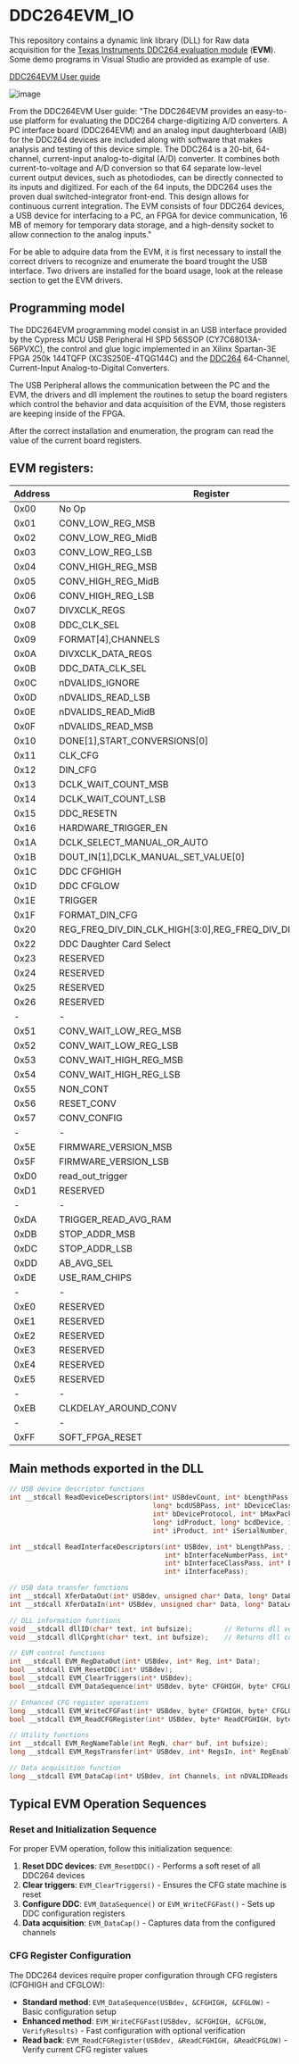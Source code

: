 # DDC264EVM_IO
This repository contains a dynamic link library (DLL) for Raw data acquisition for the [Texas Instruments DDC264 evaluation module](https://www.ti.com/tool/DDC264EVM) (**EVM**).
Some demo programs in Visual Studio are provided as example of use.

[DDC264EVM User guide](https://www.ti.com/lit/ug/sbau186/sbau186.pdf?ts=1710186906433&ref_url=https%253A%252F%252Fwww.ti.com%252Ftool%252FDDC264EVM)

![image](https://github.com/mriscoc/DDC264EVM_IO/assets/2745567/fcf62f8c-9b78-4df2-8d6f-95210497c325)

From the DDC264EVM User guide: "The DDC264EVM provides an easy-to-use platform for evaluating the DDC264 charge-digitizing A/D
converters. A PC interface board (DDC264EVM) and an analog input daughterboard (AIB) for the DDC264
devices are included along with software that makes analysis and testing of this device simple.
The DDC264 is a 20-bit, 64-channel, current-input analog-to-digital (A/D) converter. It
combines both current-to-voltage and A/D conversion so that 64 separate low-level current output devices,
such as photodiodes, can be directly connected to its inputs and digitized. For each of the 64 inputs, the
DDC264 uses the proven dual switched-integrator front-end. This design allows for continuous current
integration. The EVM consists of four DDC264 devices, a USB device for interfacing
to a PC, an FPGA for device communication, 16 MB of memory for temporary data storage, and a
high-density socket to allow connection to the analog inputs."

For be able to adquire data from the EVM, it is first necessary to install the correct drivers to recognize and enumerate the board trought
the USB interface. Two drivers are installed for the board usage, look at the release section to get the EVM drivers.

## Programming model
The DDC264EVM programming model consist in an USB interface provided by the Cypress MCU USB Peripheral HI SPD 56SSOP (CY7C68013A-56PVXC),
the control and glue logic implemented in an Xilinx Spartan-3E FPGA 250k 144TQFP (XC3S250E-4TQG144C) and the
[DDC264](https://www.ti.com/lit/ds/symlink/ddc264.pdf?ts=1710187491977) 64-Channel, Current-Input Analog-to-Digital Converters.

The USB Peripheral allows the communication between the PC and the EVM, the drivers and dll implement the routines to setup
the board registers which control the behavior and data acquisition of the EVM, those registers are keeping inside of the FPGA.

After the correct installation and enumeration, the program can read the value of the current board registers.

## EVM registers:

| Address | Register |
|---------|----------|
|0x00 | No Op |
|0x01 | CONV_LOW_REG_MSB |
|0x02 | CONV_LOW_REG_MidB |
|0x03 | CONV_LOW_REG_LSB |
|0x04 | CONV_HIGH_REG_MSB |
|0x05 | CONV_HIGH_REG_MidB |
|0x06 | CONV_HIGH_REG_LSB |
|0x07 | DIVXCLK_REGS |
|0x08 | DDC_CLK_SEL |
|0x09 | FORMAT[4],CHANNELS |
|0x0A | DIVXCLK_DATA_REGS |
|0x0B | DDC_DATA_CLK_SEL |
|0x0C | nDVALIDS_IGNORE |
|0x0D | nDVALIDS_READ_LSB |
|0x0E | nDVALIDS_READ_MidB |
|0x0F | nDVALIDS_READ_MSB |
|0x10 | DONE[1],START_CONVERSIONS[0] |
|0x11 | CLK_CFG |
|0x12 | DIN_CFG |
|0x13 | DCLK_WAIT_COUNT_MSB |
|0x14 | DCLK_WAIT_COUNT_LSB |
|0x15 | DDC_RESETN |
|0x16 | HARDWARE_TRIGGER_EN |
|0x1A | DCLK_SELECT_MANUAL_OR_AUTO |
|0x1B | DOUT_IN[1],DCLK_MANUAL_SET_VALUE[0] |
|0x1C | DDC CFGHIGH |
|0x1D | DDC CFGLOW |
|0x1E | TRIGGER |
|0x1F | FORMAT_DIN_CFG |
|0x20 | REG_FREQ_DIV_DIN_CLK_HIGH[3:0],REG_FREQ_DIV_DIN_CLK_LOW[3:0] |
|0x22 | DDC Daughter Card Select |
|0x23 | RESERVED |
|0x24 | RESERVED |
|0x25 | RESERVED |
|0x26 | RESERVED |
|-|-|
|0x51 | CONV_WAIT_LOW_REG_MSB |
|0x52 | CONV_WAIT_LOW_REG_LSB |
|0x53 | CONV_WAIT_HIGH_REG_MSB |
|0x54 | CONV_WAIT_HIGH_REG_LSB |
|0x55 | NON_CONT |
|0x56 | RESET_CONV |
|0x57 | CONV_CONFIG |
|-|-|
|0x5E | FIRMWARE_VERSION_MSB |
|0x5F | FIRMWARE_VERSION_LSB |
|0xD0 | read_out_trigger |
|0xD1 | RESERVED |
|-|-|
|0xDA | TRIGGER_READ_AVG_RAM |
|0xDB | STOP_ADDR_MSB |
|0xDC | STOP_ADDR_LSB |
|0xDD | AB_AVG_SEL |
|0xDE | USE_RAM_CHIPS |
|-|-|
|0xE0 | RESERVED |
|0xE1 | RESERVED |
|0xE2 | RESERVED |
|0xE3 | RESERVED |
|0xE4 | RESERVED |
|0xE5 | RESERVED |
|-|-|
|0xEB | CLKDELAY_AROUND_CONV |
|-|-|
|0xFF | SOFT_FPGA_RESET |

## Main methods exported in the DLL
```cpp
// USB device descriptor functions
int __stdcall ReadDeviceDescriptors(int* USBdevCount, int* bLengthPass, int* bDescriptorTypePass,
                                    long* bcdUSBPass, int* bDeviceClass, int* bDeviceSubClass,
                                    int* bDeviceProtocol, int* bMaxPacketSize0, long* idVendor,
                                    long* idProduct, long* bcdDevice, int* iManufacturer,
                                    int* iProduct, int* iSerialNumber, int* bNumConfigurations);

int __stdcall ReadInterfaceDescriptors(int* USBdev, int* bLengthPass, int* bDescriptorTypePass,
                                       int* bInterfaceNumberPass, int* bAlternateSettingPass, short* bNumEndpointsPass,
                                       int* bInterfaceClassPass, int* bInterfaceSubClassPass, int* bInterfaceProtocolPass,
                                       int* iInterfacePass);

// USB data transfer functions
int __stdcall XferDataOut(int* USBdev, unsigned char* Data, long* DataLength);
int __stdcall XferDataIn(int* USBdev, unsigned char* Data, long* DataLength);

// DLL information functions
void __stdcall dllID(char* text, int bufsize);        // Returns dll version string
void __stdcall dllCprght(char* text, int bufsize);    // Returns dll copyright string

// EVM control functions
int __stdcall EVM_RegDataOut(int* USBdev, int* Reg, int* Data);           // Write value to register
bool __stdcall EVM_ResetDDC(int* USBdev);                                // Reset the DDC devices
bool __stdcall EVM_ClearTriggers(int* USBdev);                           // Clear triggers register
bool __stdcall EVM_DataSequence(int* USBdev, byte* CFGHIGH, byte* CFGLOW); // Prepare DDC for data acquisition

// Enhanced CFG register operations
long __stdcall EVM_WriteCFGFast(int* USBdev, byte* CFGHIGH, byte* CFGLOW, int* VerifyResults = nullptr);
bool __stdcall EVM_ReadCFGRegister(int* USBdev, byte* ReadCFGHIGH, byte* ReadCFGLOW);

// Utility functions
int __stdcall EVM_RegNameTable(int RegN, char* buf, int bufsize);         // Get register name string
long __stdcall EVM_RegsTransfer(int* USBdev, int* RegsIn, int* RegEnable, int* RegsOut = nullptr); // Bulk register operations

// Data acquisition function
long __stdcall EVM_DataCap(int* USBdev, int Channels, int nDVALIDReads, int* DataArray, int* AllDataAorBfirst);
```

## Typical EVM Operation Sequences

### Reset and Initialization Sequence
For proper EVM operation, follow this initialization sequence:

1. **Reset DDC devices**: `EVM_ResetDDC()` - Performs a soft reset of all DDC264 devices
2. **Clear triggers**: `EVM_ClearTriggers()` - Ensures the CFG state machine is reset
3. **Configure DDC**: `EVM_DataSequence()` or `EVM_WriteCFGFast()` - Sets up DDC configuration registers
4. **Data acquisition**: `EVM_DataCap()` - Captures data from the configured channels

### CFG Register Configuration
The DDC264 devices require proper configuration through CFG registers (CFGHIGH and CFGLOW):

- **Standard method**: `EVM_DataSequence(USBdev, &CFGHIGH, &CFGLOW)` - Basic configuration setup
- **Enhanced method**: `EVM_WriteCFGFast(USBdev, &CFGHIGH, &CFGLOW, VerifyResults)` - Fast configuration with optional verification
- **Read back**: `EVM_ReadCFGRegister(USBdev, &ReadCFGHIGH, &ReadCFGLOW)` - Verify current CFG register values
